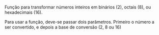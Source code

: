 Função para transformar números inteiros em binários (2), octais (8), ou hexadecimais (16).

Para usar a função, deve-se passar dois parâmetros. Primeiro o número a ser convertido, e depois a base de conversão (2, 8 ou 16)